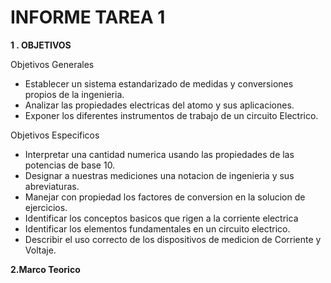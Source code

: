 # INFORME TAREA 1 
**1 . OBJETIVOS**

Objetivos Generales
* Establecer un sistema estandarizado de medidas y conversiones propios de la ingenieria.
*  Analizar las propiedades electricas del atomo  y sus aplicaciones.
* Exponer los diferentes instrumentos de trabajo de un circuito Electrico.

Objetivos Especificos

* Interpretar una cantidad numerica usando las propiedades de las potencias de base 10.
*  Designar a nuestras mediciones una notacion de ingenieria y sus abreviaturas.
* Manejar con propiedad los factores de conversion en la solucion de ejercicios.
* Identificar los conceptos basicos  que rigen a la corriente electrica
*  Identificar los elementos fundamentales en un circuito electrico.
*  Describir el uso correcto de los dispositivos de medicion de Corriente y Voltaje.


**2.Marco Teorico**








